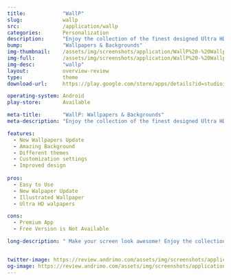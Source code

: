 ```yaml
---
title:            "WallP"
slug:             wallp
src:              /application/wallp
categories:       Personalization
description:      "Enjoy the collection of the finest designed Ultra HD Wallpapers & Backgrounds."
bump:             "Wallpapers & Backgrounds"
img-thumbnail:    /assets/img/screenshots/application/WallP%20-%20Wallpapers%20&%20Backgrounds.jpg
img-full:         /assets/img/screenshots/application/WallP%20-%20Wallpapers%20&%20Backgrounds.jpg"
img-desc:         "wallp"
layout:           overview-review
type:             theme
download-url:     https://play.google.com/store/apps/details?id=studioimagine.apps.wallp.pro

operating-system: Android
play-store:       Available

meta-title:       "WallP: Wallpapers & Backgrounds"
meta-description: "Enjoy the collection of the finest designed Ultra HD Wallpapers & Backgrounds."

features:
  - New Wallpapers Update
  - Amazing Background 
  - Different themes
  - Customization settings 
  - Improved design
  
pros:
  - Easy to Use
  - New Walpaper Update
  - Illustrated Wallpaper 
  - Ultra HD walpapers

cons:
  - Premium App 
  - Free Version is Not Available

long-description: " Make your screen look awesome! Enjoy the collection of the finest designed Ultra HD Wallpapers & Backgrounds. There are numerous backgrounds from which you can choose so change them as often as you like, to make your phone look great!"


twitter-image: https://review.andrimo.com/assets/img/screenshots/application/WallP%20-%20Wallpapers%20&%20Backgrounds.jpg
og-image: https://review.andrimo.com/assets/img/screenshots/application/WallP%20-%20Wallpapers%20&%20Backgrounds.jpg
---
```


